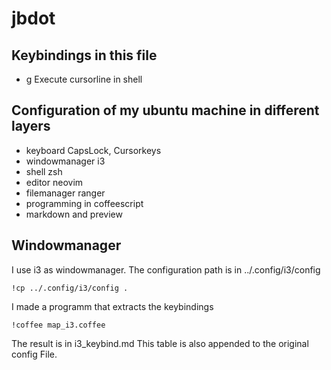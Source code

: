 # jbdot

## Keybindings in this file

 - <space>g  Execute cursorline in shell

## Configuration of my ubuntu machine in different layers

 - keyboard  CapsLock, Cursorkeys
 - windowmanager i3
 - shell zsh
 - editor neovim
 - filemanager ranger
 - programming in coffeescript
 - markdown and preview

## Windowmanager

I use i3 as windowmanager. The configuration path is in ../.config/i3/config

    !cp ../.config/i3/config .
    
I made a programm that extracts the keybindings

    !coffee map_i3.coffee

The result is in i3_keybind.md
This table is also appended to the original config File.
